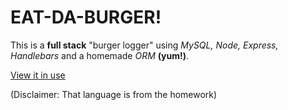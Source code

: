 # EAT-DA-BURGER!

This is a __full stack__  "burger logger" using *MySQL, Node, Express, Handlebars* and a homemade *ORM* __(yum!)__. 


[View it in use](https://youtu.be/3qtiKTpKKE4)


(Disclaimer: That language is from the homework)
